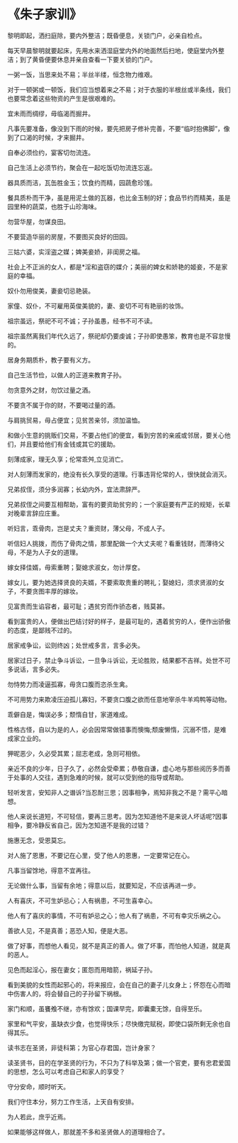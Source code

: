 <link href="../../css/style.css" rel="stylesheet" type="text/css" />

# 《朱子家训》

<div class="p">

黎明即起，洒扫庭除，要内外整洁；既昏便息，关锁门户，必亲自检点。

<div class="translation">

每天早晨黎明就要起床，先用水来洒湿庭堂内外的地面然后扫地，使庭堂内外整洁；到了黄昏便要休息并亲自查看一下要关锁的门户。

</div>

一粥一饭，当思来处不易；半丝半缕，恒念物力维艰。

<div class="translation">

对于一顿粥或一顿饭，我们应当想着来之不易；对于衣服的半根丝或半条线，我们也要常念着这些物资的产生是很艰难的。

</div>

宜未雨而绸缪，毋临渴而掘井。

<div class="translation">

凡事先要准备，像没到下雨的时候，要先把房子修补完善，不要“临时抱佛脚”，像到了口渴的时候，才来掘井。

</div>

自奉必须俭约，宴客切勿流连。

<div class="translation">

自己生活上必须节约，聚会在一起吃饭切勿流连忘返。

</div>

器具质而洁，瓦缶胜金玉；饮食约而精，园蔬愈珍馐。

<div class="translation">

餐具质朴而干净，虽是用泥土做的瓦器，也比金玉制的好；食品节约而精美，虽是园里种的蔬菜，也胜于山珍海味。

</div>

勿营华屋，勿谋良田。

<div class="translation">

不要营造华丽的房屋，不要图买良好的田园。

</div>

三姑六婆，实淫盗之媒；婢美妾娇，非闺房之福。

<div class="translation">

社会上不正派的女人，都是*淫和盗窃的媒介；美丽的婢女和娇艳的姬妾，不是家庭的幸福。

</div>

奴仆勿用俊美，妻妾切忌艳装。

<div class="translation">

家僮、奴仆，不可雇用英俊美貌的，妻、妾切不可有艳丽的妆饰。

</div>

祖宗虽远，祭祀不可不诚；子孙虽愚，经书不可不读。

<div class="translation">

祖宗虽然离我们年代久远了，祭祀却仍要虔诚；子孙即使愚笨，教育也是不容怠慢的。

</div>

居身务期质朴，教子要有义方。

<div class="translation">

自己生活节俭，以做人的正道来教育子孙。

</div>

勿贪意外之财，勿饮过量之酒。

<div class="translation">

不要贪不属于你的财，不要喝过量的酒。

</div>

与肩挑贸易，毋占便宜；见贫苦亲邻，须加温恤。

<div class="translation">

和做小生意的挑贩们交易，不要占他们的便宜，看到穷苦的亲戚或邻居，要关心他们，并且要给他们有金钱或其它的援助。

</div>

刻薄成家，理无久享；伦常乖舛,立见消亡。

<div class="translation">

对人刻薄而发家的，绝没有长久享受的道理。行事违背伦常的人，很快就会消灭。

</div>

兄弟叔侄，须分多润寡；长幼内外，宜法肃辞严。

<div class="translation">

兄弟叔侄之间要互相帮助，富有的要资助贫穷的；一个家庭要有严正的规矩，长辈对晚辈言辞应庄重。

</div>

听妇言，乖骨肉，岂是丈夫？重资财，薄父母，不成人子。

<div class="translation">

听信妇人挑拨，而伤了骨肉之情，那里配做一个大丈夫呢？看重钱财，而薄待父母，不是为人子女的道理。

</div>

嫁女择佳婿，毋索重聘；娶媳求淑女，勿计厚奁。

<div class="translation">

嫁女儿，要为她选择贤良的夫婿，不要索取贵重的聘礼；娶媳妇，须求贤淑的女子，不要贪图丰厚的嫁妆。

</div>

见富贵而生谄容者，最可耻；遇贫穷而作骄态者，贱莫甚。

<div class="translation">

看到富贵的人，便做出巴结讨好的样子，是最可耻的，遇着贫穷的人，便作出骄傲的态度，是鄙贱不过的。

</div>

居家戒争讼，讼则终凶；处世戒多言，言多必失。

<div class="translation">

居家过日子，禁止争斗诉讼，一旦争斗诉讼，无论胜败，结果都不吉祥。处世不可多说话，言多必失。

</div>

勿恃势力而凌逼孤寡，毋贪口腹而恣杀生禽。

<div class="translation">

不可用势力来欺凌压迫孤儿寡妇，不要贪口腹之欲而任意地宰杀牛羊鸡鸭等动物。

</div>

乖僻自是，悔误必多；颓惰自甘，家道难成。

<div class="translation">

性格古怪，自以为是的人，必会因常常做错事而懊悔;颓废懒惰，沉溺不悟，是难成家立业的。

</div>

狎昵恶少，久必受其累；屈志老成，急则可相依。

<div class="translation">

亲近不良的少年，日子久了，必然会受牵累；恭敬自谦，虚心地与那些阅历多而善于处事的人交往，遇到急难的时候，就可以受到他的指导或帮助。

</div>

轻听发言，安知非人之谮诉?当忍耐三思；因事相争，焉知非我之不是？需平心暗想。

<div class="translation">

他人来说长道短，不可轻信，要再三思考。因为怎知道他不是来说人坏话呢?因事相争，要冷静反省自己，因为怎知道不是我的过错？

</div>

施惠无念，受恩莫忘。

<div class="translation">

对人施了恩惠，不要记在心里，受了他人的恩惠，一定要常记在心。

</div>

凡事当留馀地，得意不宜再往。

<div class="translation">

无论做什么事，当留有余地；得意以后，就要知足，不应该再进一步。

</div>

人有喜庆，不可生妒忌心；人有祸患，不可生喜幸心。

<div class="translation">

他人有了喜庆的事情，不可有妒忌之心；他人有了祸患，不可有幸灾乐祸之心。

</div>

善欲人见，不是真善；恶恐人知，便是大恶。

<div class="translation">

做了好事，而想他人看见，就不是真正的善人。做了坏事，而怕他人知道，就是真的恶人。

</div>

见色而起淫心，报在妻女；匿怨而用暗箭，祸延子孙。

<div class="translation">

看到美貌的女性而起邪心的，将来报应，会在自己的妻子儿女身上；怀怨在心而暗中伤害人的，将会替自己的子孙留下祸根。

</div>

家门和顺，虽饔飧不继，亦有馀欢；国课早完，即囊橐无馀，自得至乐。

<div class="translation">

家里和气平安，虽缺衣少食，也觉得快乐；尽快缴完赋税，即使口袋所剩无余也自得其乐。

</div>

读书志在圣贤，非徒科第；为官心存君国，岂计身家？

<div class="translation">

读圣贤书，目的在学圣贤的行为，不只为了科举及第；做一个官吏，要有忠君爱国的思想，怎么可以考虑自己和家人的享受？

</div>

守分安命，顺时听天。

<div class="translation">

我们守住本分，努力工作生活，上天自有安排。

</div>

为人若此，庶乎近焉。

<div class="translation">

如果能够这样做人，那就差不多和圣贤做人的道理相合了。

</div>
